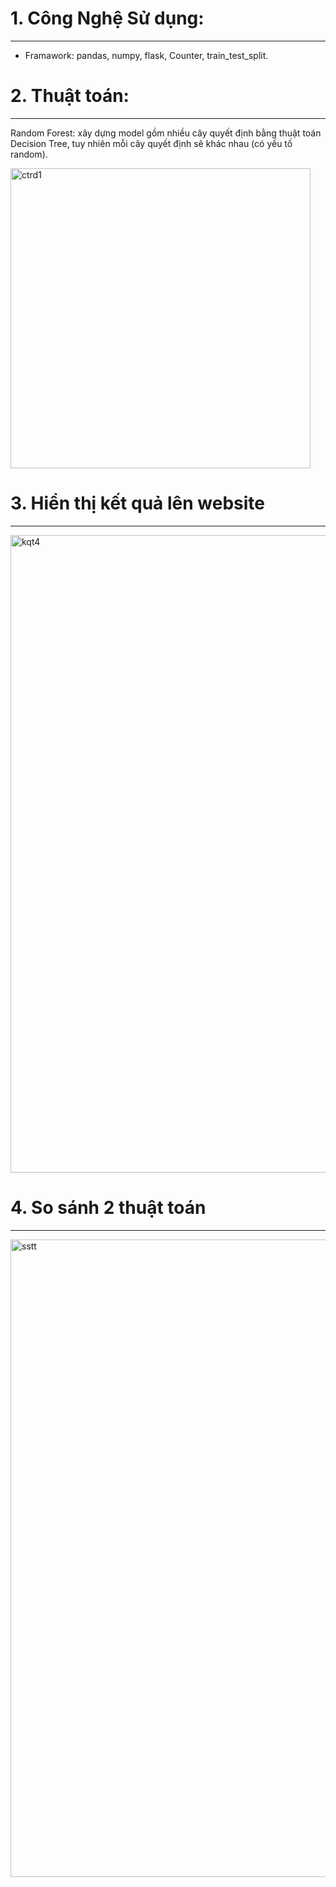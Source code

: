 # 1. Công Nghệ Sử dụng:

---

+ Framawork: pandas, numpy, flask, Counter, train_test_split.

# 2. Thuật toán:

---

Random Forest: xây dựng model gồm nhiều cây quyết định bằng thuật toán Decision Tree, tuy nhiên mỗi cây quyết định sẽ khác nhau (có yếu tố random).

<img width="480" alt="ctrd1" src="https://github.com/user-attachments/assets/22b7f3d6-a64d-48e0-a74e-342e64a477bb">

# 3. Hiển thị kết quả lên website

---

<img width="1020" alt="kqt4" src="https://github.com/user-attachments/assets/dff2e02a-fb36-4777-92ae-20fe88be92d7">

# 4. So sánh 2 thuật toán 

---

<img width="1020" alt="sstt" src="https://github.com/user-attachments/assets/e267588d-4d09-44a9-a29f-c951a2d9d2a3">
